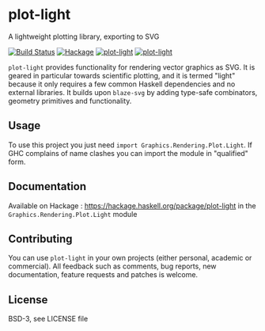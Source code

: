 # plot-light

A lightweight plotting library, exporting to SVG

[![Build Status](https://travis-ci.org/ocramz/plot-light.png)](https://travis-ci.org/ocramz/plot-light)
[![Hackage](https://img.shields.io/hackage/v/plot-light.svg)](https://hackage.haskell.org/package/plot-light)
[![plot-light](http://stackage.org/package/plot-light/badge/lts)](http://stackage.org/lts/package/plot-light)
[![plot-light](http://stackage.org/package/plot-light/badge/nightly)](http://stackage.org/nightly/package/plot-light)




`plot-light` provides functionality for rendering vector graphics as SVG.
It is geared in particular towards scientific plotting, and it is termed "light" because it only requires a few common Haskell dependencies and no external libraries.
It builds upon `blaze-svg` by adding type-safe combinators, geometry primitives and functionality.

## Usage

To use this project you just need `import Graphics.Rendering.Plot.Light`. If GHC complains of name clashes you can import the module in "qualified" form.


## Documentation

Available on Hackage : https://hackage.haskell.org/package/plot-light in the `Graphics.Rendering.Plot.Light` module

## Contributing

You can use `plot-light` in your own projects (either personal, academic or commercial). All feedback such as comments, bug reports, new documentation, feature requests and patches is welcome.


## License

BSD-3, see LICENSE file